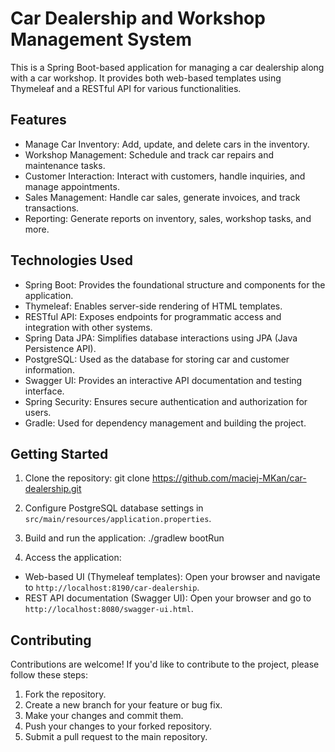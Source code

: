 # Car Dealership and Workshop Management System

This is a Spring Boot-based application for managing a car dealership along with a car workshop. It provides both web-based templates using Thymeleaf and a RESTful API for various functionalities.

## Features

- Manage Car Inventory: Add, update, and delete cars in the inventory.
- Workshop Management: Schedule and track car repairs and maintenance tasks.
- Customer Interaction: Interact with customers, handle inquiries, and manage appointments.
- Sales Management: Handle car sales, generate invoices, and track transactions.
- Reporting: Generate reports on inventory, sales, workshop tasks, and more.

## Technologies Used

- Spring Boot: Provides the foundational structure and components for the application.
- Thymeleaf: Enables server-side rendering of HTML templates.
- RESTful API: Exposes endpoints for programmatic access and integration with other systems.
- Spring Data JPA: Simplifies database interactions using JPA (Java Persistence API).
- PostgreSQL: Used as the database for storing car and customer information.
- Swagger UI: Provides an interactive API documentation and testing interface.
- Spring Security: Ensures secure authentication and authorization for users.
- Gradle: Used for dependency management and building the project.

## Getting Started

1. Clone the repository:
git clone https://github.com/maciej-MKan/car-dealership.git

2. Configure PostgreSQL database settings in `src/main/resources/application.properties`.

3. Build and run the application:
./gradlew bootRun

4. Access the application:

- Web-based UI (Thymeleaf templates): Open your browser and navigate to `http://localhost:8190/car-dealership`.
- REST API documentation (Swagger UI): Open your browser and go to `http://localhost:8080/swagger-ui.html`.

## Contributing

Contributions are welcome! If you'd like to contribute to the project, please follow these steps:

1. Fork the repository.
2. Create a new branch for your feature or bug fix.
3. Make your changes and commit them.
4. Push your changes to your forked repository.
5. Submit a pull request to the main repository.
